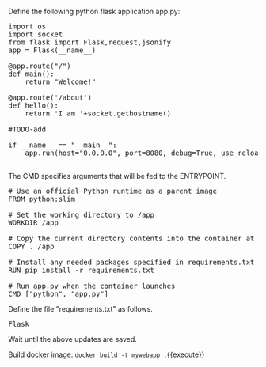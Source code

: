 Define the following python flask application app.py:

<pre class="file" data-filename="app.py" data-target="replace">
import os
import socket
from flask import Flask,request,jsonify
app = Flask(__name__)

@app.route("/")
def main():
    return "Welcome!"

@app.route('/about')
def hello():
    return 'I am '+socket.gethostname()

#TODO-add

if __name__ == "__main__":
    app.run(host="0.0.0.0", port=8080, debug=True, use_reloader=True)

</pre>


The CMD specifies arguments that will be fed to the ENTRYPOINT.

<pre class="file" data-filename="Dockerfile" data-target="replace">
# Use an official Python runtime as a parent image
FROM python:slim

# Set the working directory to /app
WORKDIR /app

# Copy the current directory contents into the container at /app
COPY . /app

# Install any needed packages specified in requirements.txt
RUN pip install -r requirements.txt

# Run app.py when the container launches
CMD ["python", "app.py"]
</pre>



Define the file "requirements.txt" as follows.
<pre class="file" data-filename="requirements.txt" data-target="replace">
Flask
</pre>


Wait until the above updates are saved. 

Build docker image:
`docker build -t mywebapp .`{{execute}}
